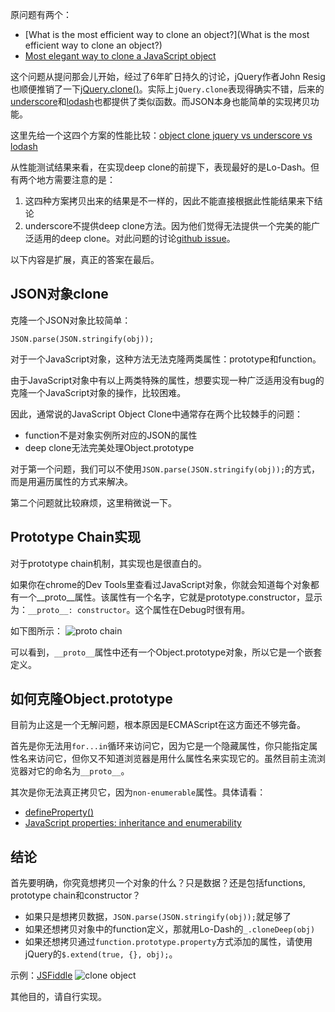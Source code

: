 原问题有两个：

* [What is the most efficient way to clone an object?](What is the most efficient way to clone an object?)
* [Most elegant way to clone a JavaScript object](http://stackoverflow.com/questions/728360/most-elegant-way-to-clone-a-javascript-object)

这个问题从提问那会儿开始，经过了6年旷日持久的讨论，jQuery作者John Resig也顺便推销了一下[jQuery.clone()](http://api.jquery.com/clone/)。实际上`jQuery.clone`表现得确实不错，后来的[underscore](http://underscorejs.org/#clone)和[lodash](https://lodash.com/docs#clone)也都提供了类似函数。而JSON本身也能简单的实现拷贝功能。

这里先给一个这四个方案的性能比较：[object clone jquery vs underscore vs lodash](http://jsperf.com/object-clone-jquery-vs-underscore-vs-lodash)

从性能测试结果来看，在实现deep clone的前提下，表现最好的是Lo-Dash。但有两个地方需要注意的是：

1. 这四种方案拷贝出来的结果是不一样的，因此不能直接根据此性能结果来下结论
2. underscore不提供deep clone方法。因为他们觉得无法提供一个完美的能广泛适用的deep clone。对此问题的讨论[github issue](https://github.com/jashkenas/underscore/issues/162)。

以下内容是扩展，真正的答案在最后。

## JSON对象clone
克隆一个JSON对象比较简单：

```
JSON.parse(JSON.stringify(obj));
```

对于一个JavaScript对象，这种方法无法克隆两类属性：prototype和function。

由于JavaScript对象中有以上两类特殊的属性，想要实现一种广泛适用没有bug的克隆一个JavaScript对象的操作，比较困难。

因此，通常说的JavaScript Object Clone中通常存在两个比较棘手的问题：

* function不是对象实例所对应的JSON的属性
* deep clone无法完美处理Object.prototype

对于第一个问题，我们可以不使用`JSON.parse(JSON.stringify(obj));`的方式，而是用遍历属性的方式来解决。

第二个问题就比较麻烦，这里稍微说一下。

## Prototype Chain实现
对于prototype chain机制，其实现也是很直白的。

如果你在chrome的Dev Tools里查看过JavaScript对象，你就会知道每个对象都有一个__proto__属性。该属性有一个名字，它就是prototype.constructor，显示为：`__proto__: constructor`。这个属性在Debug时很有用。

如下图所示：
![__proto__ chain](https://cloud.githubusercontent.com/assets/729479/5331546/d70c52a2-7e72-11e4-932f-953682404ee3.png)

可以看到，`__proto__`属性中还有一个Object.prototype对象，所以它是一个嵌套定义。

## 如何克隆Object.prototype
目前为止这是一个无解问题，根本原因是ECMAScript在这方面还不够完备。

首先是你无法用`for...in`循环来访问它，因为它是一个隐藏属性，你只能指定属性名来访问它，但你又不知道浏览器是用什么属性名来实现它的。虽然目前主流浏览器对它的命名为`__proto__`。

其次是你无法真正拷贝它，因为`non-enumerable`属性。具体请看：

* [defineProperty()](https://developer.mozilla.org/en-US/docs/Web/JavaScript/Reference/Global_Objects/Object/defineProperty)
* [JavaScript properties: inheritance and enumerability](http://www.2ality.com/2011/07/js-properties.html)

## 结论
首先要明确，你究竟想拷贝一个对象的什么？只是数据？还是包括functions, prototype chain和constructor？

* 如果只是想拷贝数据，`JSON.parse(JSON.stringify(obj));`就足够了
* 如果还想拷贝对象中的function定义，那就用Lo-Dash的`_.cloneDeep(obj)`
* 如果还想拷贝通过`function.prototype.property`方式添加的属性，请使用jQuery的`$.extend(true, {}, obj);`。

示例：[JSFiddle](http://jsfiddle.net/simongong/jmajxyL5/2/)
![clone object](https://cloud.githubusercontent.com/assets/729479/5334796/1b30aefe-7ede-11e4-8e96-cc8cc691c766.png)

其他目的，请自行实现。




